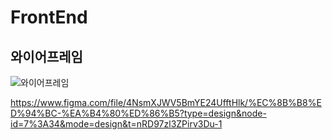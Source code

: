 # FrontEnd
## 와이어프레임
![와이어프레임](https://github.com/movie-team/FrontEnd/assets/122072805/96f548fe-8419-4e7b-a5f6-d4f591b102ff)

https://www.figma.com/file/4NsmXJWV5BmYE24UfftHlk/%EC%8B%B8%ED%94%BC-%EA%B4%80%ED%86%B5?type=design&node-id=7%3A34&mode=design&t=nRD97zl3ZPirv3Du-1